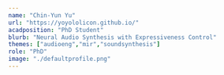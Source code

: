 ```yaml
---
name: "Chin-Yun Yu"
url: "https://yoyololicon.github.io/"
acadposition: "PhD Student"
blurb: "Neural Audio Synthesis with Expressiveness Control"
themes: ["audioeng","mir","soundsynthesis"]
role: "PhD"
image: "./defaultprofile.png"
---
```

